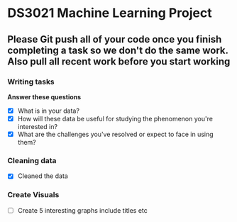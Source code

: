 # DS3021 Machine Learning Project

## Please Git push all of your code once you finish completing a task so we don't do the same work. Also pull all recent work before you start working

### Writing tasks
**Answer these questions**
- [x] What is in your data?
- [x] How will these data be useful for studying the phenomenon you're interested in?
- [x] What are the challenges you've resolved or expect to face in using them?

### Cleaning data
- [x] Cleaned the data

### Create Visuals
- [ ] Create 5 interesting graphs include titles etc

